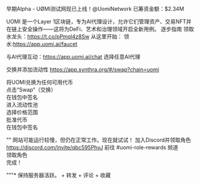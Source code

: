 早期Alpha - UØMI测试网现已上线！@UomiNetwork
已筹资金额：$2.34M  

UOMI 是一个Layer 1区块链，专为AI代理设计，允许它们管理资产、交易NFT并在链上安全操作——这将为DeFi、艺术和治理领域开启全新用例。 逐步指南  领取水龙头：https://t.co/pPmql4z8Sw 从这里开始：
领水:https://app.uomi.ai/faucet


与AI代理互动：https://app.uomi.ai/chat
选择任意AI代理

交换并添加流动性
https://app.synthra.org/#/swap?chain=uomi

将UOMI兑换为任何可用代币  
点击“Swap”（交换）  
在钱包中签名  
进入流动性池  
选择价格范围  
批准代币  
在钱包中签名

"" 网站可能运行较慢，但仍在正常工作。现在就试试！ 加入Discord并领取角色
https://discord.com/invite/qbc595PhvJ
前往 #uomi-role-rewards 频道  
领取角色  
完成！

"""* 保持服务器活跃。 + 转发 + 评论 + 收藏 

